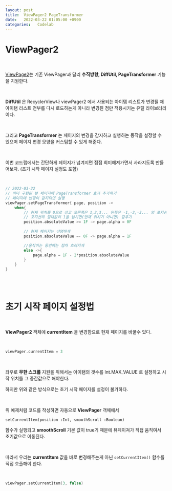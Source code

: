 ```yaml
---
layout: post
title:  ViewPager2 PageTransformer
date:   2022-03-22 01:05:00 +0900
categories:   Codelab
---
```


# ViewPager2 

<Br>

[ViewPage2]는 기존 ViewPager과 달리 __수직방향, DiffUtil, PageTransformer__ 기능을 지원한다.

<br>

__DiffUtil__ 은 RecyclerView나 viewPager2 에서 사용되는 아이탬 리스트가 변경될 때 아이탬 리스트 전부를 다시 로드하는게 아니라 변경된 점만 적용시키는 유틸 라이브러리이다.

<br>

그리고 __PageTransformer__ 는 페이지의 변경을 감지하고 실행하는 동작을 설정할 수 있으며 페이지 변경 모양을 커스텀할 수 있게 해준다.

<br>

이번 코드랩에서는 간단하게 페이지가 넘겨지면 점점 희미해져가면서 사라지도록 만들어보자. (초기 시작 페이지 설정도 포함)


<br>

```kotlin
// 2022-03-22
// 이미 구현된 뷰 페이지에 PageTransformer 효과 추가하기
// 페이지에 변경이 감지되면 실행
viewPager.setPageTransformer{ page, position ->
    when{
        // 현재 위치를 0으로 삼고 오른쪽은 1,2,3... 왼쪽은 -1,-2,-3... 의 포지션을 갖는다
        // 포지션의 절대값이 1을 넘기면(현재 위치기 아니면) 감추기
        position.absoluteValue >= 1F -> page.alpha = 0F
        
        // 현재 페이지는 선명하게
        position.absoluteValue =- 0F -> page.alpha = 1F 

        //움직이는 동안에는 점차 흐려지게
        else ->{
            page.alpha = 1F - 2*position.absoluteValue
        }
    }
}

```

<br>
<br>

# 초기 시작 페이지 설정법

<br>

__ViewPager2__ 객체에 __currentItem__ 을 변경함으로 현재 페이지를 바꿀수 있다.

<br>


```kotlin
viewPager.currentItem = 3
``` 

<Br>

좌우로 __무한 스크롤__ 지원을 위해서는 아이탬의 갯수를 Int.MAX_VALUE 로 설정하고 시작 위치를 그 중간값으로 해야한다.

하지만 위와 같은 방식으로는 초기 시작 페이지를 설정이 불가하다.

<br>

위 예제처럼 코드를 작성하면 자동으로 __ViewPager__ 객체에서 

``setCurrentItem(position :Int, smoothScroll :Boolean)``

함수가 실행되고 __smoothScroll__ 기본 값이 true기 때문에 뷰페이져가 직접 움직여서 초기값으로 이동된다.


<br>


따라서 우리는 __currentItem__ 값을 바로 변경해주는게 아닌 ``setCurrentItem()`` 함수를 직접 호출해야 한다.

<br>

```kotlin
viewPager.setCurrentItem(3, false)
```







[ViewPage2]: https://developer.android.com/reference/androidx/viewpager2/widget/ViewPager2